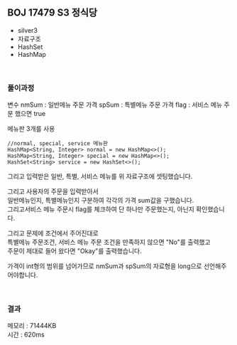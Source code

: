 
## BOJ 17479 S3 정식당
- silver3
- 자료구조
- HashSet
- HashMap
  

<br>



### 풀이과정
변수
nmSum : 일반메뉴 주문 가격
spSum : 특별메뉴 주문 가격
flag : 서비스 메뉴 주문 했으면 true

메뉴판 3개를 사용

    //normal, special, service 메뉴판
	HashMap<String, Integer> normal = new HashMap<>();
	HashMap<String, Integer> special = new HashMap<>();
	HashSet<String> service = new HashSet<>();

그리고 입력받은 일반, 특별, 서비스 메뉴를 위 자료구조에 셋팅했습니다.  

그리고 사용자의 주문을 입력받아서  
 일반메뉴인지, 특별메뉴인지 구분하여 각각의 가격 sum값을 구했습니다.   
그리고서비스 메뉴 주문시 flag를 체크하여 단 하나만 주문했는지, 아닌지 확인했습니다.  

그리고 문제에 조건에서 주어진대로  
특별메뉴 주문조건, 서비스 메뉴 주문 조건을 만족하지 않으면 "No"를 출력했고  
주문이 제대로 들어 왔다면 "Okay"를 출력했습니다. 

가격이 int형의 범위를 넘어가므로 nmSum과 spSum의 자료형을 long으로 선언해주어야합니다.
 
<br>

### 결과
메모리 :   71444KB  
시간 :   620ms
 